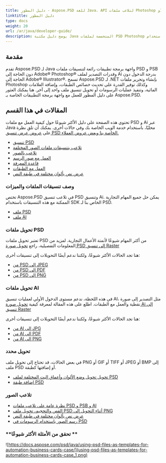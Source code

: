 ```yaml
---
title: دليل المطور - Aspose.PSD للغة Java. API لتلاعب ملفات Photoshop وIllustrator
linktitle: دليل المطور
type: docs
weight: 20
url: /ar/java/developer-guide/
description: يوضح دليل مكتبة Java المتخصصة لملفات PSD Photoshop دليل المطور كيفية استخدام Java للعمل مع ملفات PSD و Ai محليًا، من خلال خدمة الويب الخاصة بك أو في حالات أخرى.
---
```


## **مقدمة**

تقدم Aspose.PSD لـ Java واجهة برمجة تطبيقات رائعة لتنسيقات ملفات PSD و PSB دون الحاجة إلى Adobe® Photoshop® وقدرات التصدير لملف Ai بدرجة الدخول دون الحاجة إلى Adobe® Illustrator®. تسمح Aspose.PSD لـ .NET بإنشاء وتحرير ملفات Photoshop وكذلك توفير القدرة على تحديث خصائص الطبقات، وإضافة العلامات المائية، وتنفيذ عمليات الرسومات أو تحويل تنسيق ملف واحد إلى آخر.
هنا يمكنك العثور على دليل المطور للعمل مع واجهة برمجة التطبيقات الخاصة بـ Aspose.PSD.

## **المقالات في هذا القسم**
تحتوي هذه الصفحة على دليل الأكثر شيوعًا حول كيفية العمل مع ملفات PSD و Ai عبر Java محليًا، باستخدام خدمة الويب الخاصة بك وفي حالات أخرى. يمكنك أن تلقِ نظرة على [عروض عرض تنسيق PSD الخاصة بنا وبعض عروض العملاء.](/psd/ar/java/showcases/)

- [تنسيق PSD](/psd/ar/java/psd-format)
- [تلاعب بتنسيقات ملفات الصور المختلفة](/psd/ar/java/manipulate-different-image-file-formats/)
- [تلاعب بالصور](/psd/ar/java/manipulating-images/)
- [العمل مع صور الرسم](/psd/ar/java/working-with-drawing-images/)
- [قاعدة المعرفة](/psd/ar/java/knowledge-base/)
- [العمل مع الطبقات](/psd/ar/java/working-with-layers/)
- [عرض نص بألوان مختلفة في طبقة النص](/psd/ar/java/render-text-with-different-colors-in-text-layer/)

### **وصف تنسيقات الملفات والميزات**
تختص Aspose.PSD في تلاعب تنسيق PSD وتنسيق Ai. يمكن حل جميع المهام التجارية الممكنة مع هذه التنسيقات باستخدام SDK الخاص بنا لـ PSD.

- [ملف PSD](/psd/ar/net/psd-file/)
- [ملف AI](/psd/ar/net/ai-adobe-illustrator-format/)

### **تحويل ملفات PSD**
تعتبر تحويل ملفات PSD من أكثر المهام شيوعًا لأتمتة الأعمال التجارية. لمزيد من المعلومات التفصيلية، راجع [تحويل صورة PSD إلى تنسيق Raster](/psd/ar/java/converting-psd-image-to-raster-format/)

هنا تجد الحالات الأكثر شيوعًا، ولكننا ندعم أيضًا التحويلات إلى تنسيقات أخرى:

- [من PSD إلى JPEG](/psd/ar/java/convert/psd-to-jpg/)
- [من PSD إلى PDF](/psd/ar/java/convert/psd-to-pdf/)
- [من PSD إلى PNG](/psd/ar/java/convert/psd-to-png/)

### **تحويل ملفات AI**
في هذه اللحظة، ندعم مستوى الدخول الأولي لعمليات تنسيق AI، مثل التصدير إلى صورة نقطية والعمل مع الطبقات. اطلع على هذه المقالة لمعرفة كيفية [تحويل صورة Ai إلى تنسيق Raster](/psd/ar/java/ai-file-manipulation/)

هنا تجد الحالات الأكثر شيوعًا، ولكننا ندعم أيضًا التحويلات إلى تنسيقات أخرى:

- [من AI إلى JPG](/psd/ar/java/convert/ai-to-jpg/)
- [من AI إلى PDF](/psd/ar/java/convert/ai-to-pdf/)
- [من AI إلى PNG](/psd/ar/java/convert/ai-to-png/)

### **تحويل محدد**
في بعض الحالات، قد تحتاج إلى تحويل ملف PNG أو GIF أو TIFF أو JPEG أو BMP إلى ملف PSD أو إضافتها كطبقة.

- [تحويل تحويل وضع الألوان وأعماق البت المختلفة لملف PSD](/psd/ar/java/bit-depth-color-mode-convert/)
- [إضافة طبقة PSD](/psd/ar/java/add-layer-from-file-for-editing/)

### **تلاعب الصور**
- [نظرة عامة على تلاعب ملفات PSD و PSB و AI](/psd/ar/java/update-psd-psb-files-with-java/)
- [القص والتحجيم، تحويل ملف PSD أثناء التحويل إلى PNG](/psd/ar/java/psd-layer-manipulation/)
- [عرض نص بألوان مختلفة في طبقة النص](/psd/ar/java/working-with-drawing-images/)
- [رسم الصور باستخدام الرسومات في PSD](/psd/ar/java/graphics-api/) 

### **تحقق من الأمثلة الأكثر شيوعًا **

![https://docs.aspose.com/psd/java/using-psd-files-as-templates-for-automation-business-cards-case/](using-psd-files-as-templates-for-automation-business-cards-case_1.png)